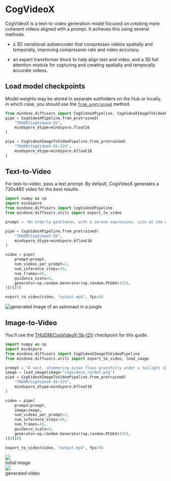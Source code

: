 <!--Copyright 2024 The HuggingFace Team. All rights reserved.

Licensed under the Apache License, Version 2.0 (the "License"); you may not use this file except in compliance with
the License. You may obtain a copy of the License at

http://www.apache.org/licenses/LICENSE-2.0

Unless required by applicable law or agreed to in writing, software distributed under the License is distributed on
an "AS IS" BASIS, WITHOUT WARRANTIES OR CONDITIONS OF ANY KIND, either express or implied. See the License for the
specific language governing permissions and limitations under the License.
-->
# CogVideoX

CogVideoX is a text-to-video generation model focused on creating more coherent videos aligned with a prompt. It achieves this using several methods.

- a 3D variational autoencoder that compresses videos spatially and temporally, improving compression rate and video accuracy.

- an expert transformer block to help align text and video, and a 3D full attention module for capturing and creating spatially and temporally accurate videos.



## Load model checkpoints
Model weights may be stored in separate subfolders on the Hub or locally, in which case, you should use the [`from_pretrained`](https://mindspore-lab.github.io/mindone/latest/diffusers/api/pipelines/overview/#mindone.diffusers.DiffusionPipeline.from_pretrained) method.


```py
from mindone.diffusers import CogVideoXPipeline, CogVideoXImageToVideoPipeline
pipe = CogVideoXPipeline.from_pretrained(
    "THUDM/CogVideoX-2b",
    mindspore_dtype=mindspore.float16
)

pipe = CogVideoXImageToVideoPipeline.from_pretrained(
    "THUDM/CogVideoX-5b-I2V",
    mindspore_dtype=mindspore.bfloat16
)

```

## Text-to-Video
For text-to-video, pass a text prompt. By default, CogVideoX generates a 720x480 video for the best results.

```py
import numpy as np
import mindspore
from mindone.diffusers import CogVideoXPipeline
from mindone.diffusers.utils import export_to_video

prompt = "An elderly gentleman, with a serene expression, sits at the water's edge, a steaming cup of tea by his side. He is engrossed in his artwork, brush in hand, as he renders an oil painting on a canvas that's propped up against a small, weathered table. The sea breeze whispers through his silver hair, gently billowing his loose-fitting white shirt, while the salty air adds an intangible element to his masterpiece in progress. The scene is one of tranquility and inspiration, with the artist's canvas capturing the vibrant hues of the setting sun reflecting off the tranquil sea."

pipe = CogVideoXPipeline.from_pretrained(
    "THUDM/CogVideoX-5b",
    mindspore_dtype=mindspore.bfloat16
)

video = pipe(
    prompt=prompt,
    num_videos_per_prompt=1,
    num_inference_steps=50,
    num_frames=49,
    guidance_scale=6,
    generator=np.random.Generator(np.random.PCG64(42)),
)[0][0]

export_to_video(video, "output.mp4", fps=8)

```


<div class="flex justify-center">
    <img src="https://huggingface.co/datasets/huggingface/documentation-images/resolve/main/diffusers/cogvideox/cogvideox_out.gif" alt="generated image of an astronaut in a jungle"/>
</div>


## Image-to-Video


You'll use the [THUDM/CogVideoX-5b-I2V](https://huggingface.co/THUDM/CogVideoX-5b-I2V)  checkpoint for this guide.

```py
import numpy as np
import mindspore
from mindone.diffusers import CogVideoXImageToVideoPipeline
from mindone.diffusers.utils import export_to_video, load_image

prompt = "A vast, shimmering ocean flows gracefully under a twilight sky, its waves undulating in a mesmerizing dance of blues and greens. The surface glints with the last rays of the setting sun, casting golden highlights that ripple across the water. Seagulls soar above, their cries blending with the gentle roar of the waves. The horizon stretches infinitely, where the ocean meets the sky in a seamless blend of hues. Close-ups reveal the intricate patterns of the waves, capturing the fluidity and dynamic beauty of the sea in motion."
image = load_image(image="cogvideox_rocket.png")
pipe = CogVideoXImageToVideoPipeline.from_pretrained(
    "THUDM/CogVideoX-5b-I2V",
    mindspore_dtype=mindspore.bfloat16
)

video = pipe(
    prompt=prompt,
    image=image,
    num_videos_per_prompt=1,
    num_inference_steps=50,
    num_frames=49,
    guidance_scale=6,
    generator=np.random.Generator(np.random.PCG64(42)),
)[0][0]

export_to_video(video, "output.mp4", fps=8)
```

<div class="flex gap-4">
  <div>
    <img class="rounded-xl" src="https://huggingface.co/datasets/huggingface/documentation-images/resolve/main/diffusers/cogvideox/cogvideox_rocket.png"/>
    <figcaption class="mt-2 text-center text-sm text-gray-500">initial image</figcaption>
  </div>
  <div>
    <img class="rounded-xl" src="https://huggingface.co/datasets/huggingface/documentation-images/resolve/main/diffusers/cogvideox/cogvideox_outrocket.gif"/>
    <figcaption class="mt-2 text-center text-sm text-gray-500">generated video</figcaption>
  </div>
</div>
